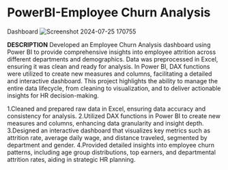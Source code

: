 # PowerBI-Employee Churn Analysis

Dashboard
![Screenshot 2024-07-25 170755](https://github.com/user-attachments/assets/696ace8e-5a5e-4026-9ccf-81590689c182)

**DESCRIPTION**
Developed an Employee Churn Analysis dashboard using Power BI to provide comprehensive insights into employee attrition across different departments and demographics. Data was preprocessed in Excel, ensuring it was clean and ready for analysis. In Power BI, DAX functions were utilized to create new measures and columns, facilitating a detailed and interactive dashboard. This project highlights the ability to manage the entire data lifecycle, from cleaning to visualization, and to deliver actionable insights for HR decision-making.

1.Cleaned and prepared raw data in Excel, ensuring data accuracy and consistency for analysis.
2.Utilized DAX functions in Power BI to create new measures and columns, enhancing data granularity and insight depth.
3.Designed an interactive dashboard that visualizes key metrics such as attrition rate, average daily wage, and distance traveled, segmented by department and gender.
4.Provided detailed insights into employee churn patterns, including age group distributions, top earners, and departmental attrition rates, aiding in strategic HR planning.
